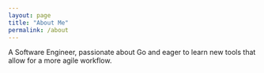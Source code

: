 ```yaml
---
layout: page
title: "About Me"
permalink: /about
---
```


A Software Engineer, passionate about Go and eager to learn new tools that allow for a more agile workflow.
